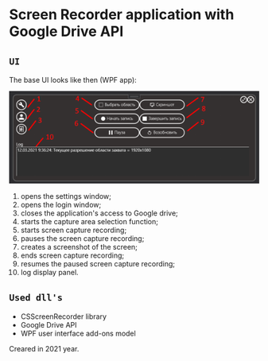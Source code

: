 # Screen Recorder application with Google Drive API

## `UI`

The base UI looks like then (WPF app):

![1701457546876](image/readme/1701457546876.png)

1) opens the settings window;
2) opens the login window;
3) closes the application's access to Google drive;
4) starts the capture area selection function;
5) starts screen capture recording;
6) pauses the screen capture recording;
7) creates a screenshot of the screen;
8) ends screen capture recording;
9) resumes the paused screen capture recording;
10) log display panel.

## `Used dll's`

- CSScreenRecorder library
- Google Drive API
- WPF user interface add-ons model

Creared in 2021 year.
